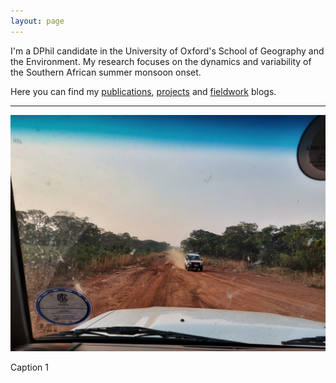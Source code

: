```yaml
---
layout: page
---
```


I'm a DPhil candidate in the University of Oxford's School of Geography and the Environment. My research focuses on the dynamics and variability of the Southern African summer monsoon onset.

Here you can find my [publications](https://charlesknight1.github.io/publications/), [projects](https://charlesknight1.github.io/projects/) and [fieldwork](https://charlesknight1.github.io/fieldwork/) blogs.

___

<div id="carousel">
  <img id="carouselImage" src="/assets/drycab/20220924_174005-01.jpeg" alt="Image 1">
  <p id="carouselCaption">Caption 1</p>
</div>

<script>
var images = [
  {src: "/assets/drycab/20220924_174005-01.jpeg", caption: "<em>Driving north on the Mwinilunga - Ikelenge highway (T5), North-West Province, Zambia.</em>"},
  {src: "/assets/drycab/20221008_174707.jpg", caption: "<em>The team enjoy a deep red sunset over Angola from our camp at the Nchila Wildlife Reserve, North-West Zambia.<em>"},
  {src: "/assets/drycab/20221103182154_IMG_9506-01.jpeg", caption: "<em>Deep convective clouds over the Democratic Republic of the Congo are lit up by the setting sun.<em>"},
  {src: "/assets/kapex/20240105_193617.jpg", caption: "<em>Camp for the night on a roving radiosonde mission in the Kalahari Desert.<em>"}
];
var currentIndex = Math.floor(Math.random() * images.length);

function showImage() {
  document.getElementById("carouselImage").src = images[currentIndex].src;
  document.getElementById("carouselCaption").innerHTML = images[currentIndex].caption;
}

// Show a random image when the page loads
showImage();
</script>

